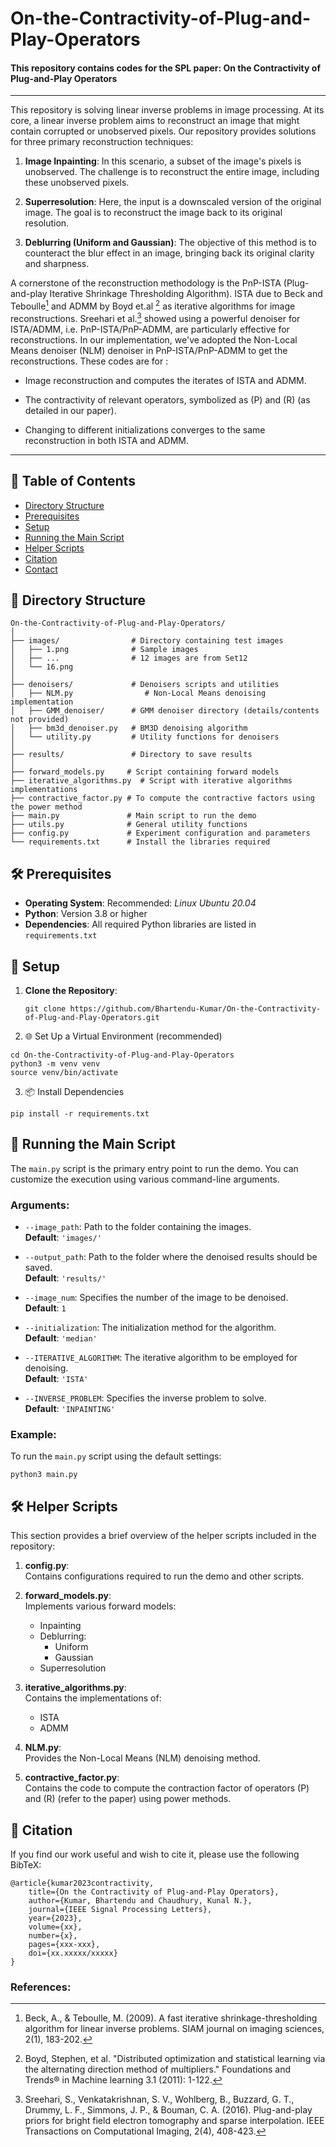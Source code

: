 # On-the-Contractivity-of-Plug-and-Play-Operators

#### This repository contains codes for the SPL paper: On the Contractivity of Plug-and-Play Operators
---

This repository is solving linear inverse problems in image processing. At its core, a linear inverse problem aims to reconstruct an image that might contain corrupted or unobserved pixels. Our repository provides solutions for three primary reconstruction techniques:

1. **Image Inpainting**: In this scenario, a subset of the image's pixels is unobserved. The challenge is to reconstruct the entire image, including these unobserved pixels.
   
2. **Superresolution**: Here, the input is a downscaled version of the original image. The goal is to reconstruct the image back to its original resolution.
   
3. **Deblurring (Uniform and Gaussian)**: The objective of this method is to counteract the blur effect in an image, bringing back its original clarity and sharpness.

A cornerstone of the reconstruction methodology is the PnP-ISTA (Plug-and-play Iterative Shrinkage Thresholding Algorithm). ISTA due to Beck and Teboulle[^beck2009fast^] and ADMM by Boyd et.al [^admm^] as iterative algorithms for image reconstructions. Sreehari et al.[^sreehari2016plug^] showed using a powerful denoiser for ISTA/ADMM, i.e. PnP-ISTA/PnP-ADMM, are particularly effective for reconstructions. In our implementation, we've adopted the Non-Local Means denoiser (NLM) denoiser in PnP-ISTA/PnP-ADMM to get the reconstructions. These codes are for :
- Image reconstruction and computes the iterates of ISTA and ADMM.

- The contractivity of relevant operators, symbolized as \(P\) and \(R\) (as detailed in our paper).
   
- Changing to different initializations converges to the same reconstruction in both ISTA and ADMM.

---




## 📄 Table of Contents

- [Directory Structure](#-directory-structure)
- [Prerequisites](#-prerequisites)
- [Setup](#-setup)
- [Running the Main Script](#-running-the-main-script)
- [Helper Scripts](#-helper-scripts)
- [Citation](#-citation)
- [Contact](#-contact)

## 📂 Directory Structure



```
On-the-Contractivity-of-Plug-and-Play-Operators/
│
├── images/                # Directory containing test images
│   ├── 1.png              # Sample images
│   ├── ...                # 12 images are from Set12
│   └── 16.png
│
├── denoisers/             # Denoisers scripts and utilities
│   ├── NLM.py                # Non-Local Means denoising implementation
│   ├── GMM_denoiser/      # GMM denoiser directory (details/contents not provided)
│   ├── bm3d_denoiser.py   # BM3D denoising algorithm
│   └── utility.py         # Utility functions for denoisers
│
├── results/               # Directory to save results
│
├── forward_models.py     # Script containing forward models
├── iterative_algorithms.py  # Script with iterative algorithms implementations
├── contractive_factor.py # To compute the contractive factors using the power method
├── main.py               # Main script to run the demo
├── utils.py              # General utility functions
├── config.py             # Experiment configuration and parameters
└── requirements.txt      # Install the libraries required
```

## 🛠 Prerequisites

- **Operating System**: Recommended: *Linux Ubuntu 20.04*
- **Python**: Version 3.8 or higher
- **Dependencies**: All required Python libraries are listed in `requirements.txt`

## 🚀 Setup


1. **Clone the Repository**:
   ```
   git clone https://github.com/Bhartendu-Kumar/On-the-Contractivity-of-Plug-and-Play-Operators.git
   ```
2. 🌐 Set Up a Virtual Environment (recommended)
```
cd On-the-Contractivity-of-Plug-and-Play-Operators
python3 -m venv venv
source venv/bin/activate
```
3. 📦 Install Dependencies
```
pip install -r requirements.txt
```
## 🎯 Running the Main Script

The `main.py` script is the primary entry point to run the demo. You can customize the execution using various command-line arguments.

### Arguments:

- `--image_path`: Path to the folder containing the images.  
  **Default**: `'images/'`
  
- `--output_path`: Path to the folder where the denoised results should be saved.  
  **Default**: `'results/'`
  
- `--image_num`: Specifies the number of the image to be denoised.  
  **Default**: `1`
  
- `--initialization`: The initialization method for the algorithm.  
  **Default**: `'median'`
  
- `--ITERATIVE_ALGORITHM`: The iterative algorithm to be employed for denoising.  
  **Default**: `'ISTA'`
  
- `--INVERSE_PROBLEM`: Specifies the inverse problem to solve.  
  **Default**: `'INPAINTING'`

### Example:

To run the `main.py` script using the default settings:

```
python3 main.py
```
## 🛠 Helper Scripts

This section provides a brief overview of the helper scripts included in the repository:

1. **config.py**:  
   Contains configurations required to run the demo and other scripts.

2. **forward_models.py**:  
   Implements various forward models:
   - Inpainting
   - Deblurring:
     - Uniform
     - Gaussian
   - Superresolution

3. **iterative_algorithms.py**:  
   Contains the implementations of:
   - ISTA
   - ADMM

4. **NLM.py**:  
   Provides the Non-Local Means (NLM) denoising method.

5. **contractive_factor.py**:  
   Contains the code to compute the contraction factor of operators \(P\) and \(R\) (refer to the paper) using power methods.

## 📝 Citation

If you find our work useful and wish to cite it, please use the following BibTeX:

```
@article{kumar2023contractivity,
    title={On the Contractivity of Plug-and-Play Operators},
    author={Kumar, Bhartendu and Chaudhury, Kunal N.},
    journal={IEEE Signal Processing Letters},
    year={2023},
    volume={xx},
    number={x},
    pages={xxx-xxx},
    doi={xx.xxxxx/xxxxx}
}
```
### References:

[^beck2009fast^]: Beck, A., & Teboulle, M. (2009). A fast iterative shrinkage-thresholding algorithm for linear inverse problems. SIAM journal on imaging sciences, 2(1), 183-202.
[^admm^]: Boyd, Stephen, et al. "Distributed optimization and statistical learning via the alternating direction method of multipliers." Foundations and Trends® in Machine learning 3.1 (2011): 1-122.

[^sreehari2016plug^]: Sreehari, S., Venkatakrishnan, S. V., Wohlberg, B., Buzzard, G. T., Drummy, L. F., Simmons, J. P., & Bouman, C. A. (2016). Plug-and-play priors for bright field electron tomography and sparse interpolation. IEEE Transactions on Computational Imaging, 2(4), 408-423.
